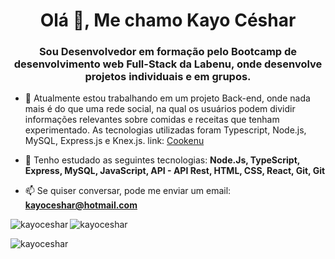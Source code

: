 <h1 align="center">Olá 👋, Me chamo Kayo Céshar</h1>
<h3 align="center">Sou Desenvolvedor em formação pelo Bootcamp de desenvolvimento web Full-Stack da Labenu, onde desenvolve projetos individuais e em grupos. </h3>



- 🔭 Atualmente estou trabalhando em um  projeto Back-end, onde nada mais é do que uma rede social, na qual os usuários podem dividir informações relevantes sobre comidas e receitas que tenham experimentado. As tecnologias utilizadas foram Typescript, Node.js, MySQL, Express.js e Knex.js. link: [Cookenu](https://github.com/kayoceshar/Cookenu)

- 🌱 Tenho estudado as seguintes tecnologias: **Node.Js, TypeScript, Express, MySQL, JavaScript, API - API Rest, HTML, CSS, React, Git, Git**

- 📫 Se quiser conversar, pode me enviar um email: **kayoceshar@hotmail.com**



<p><img align="left" src="https://github-readme-stats.vercel.app/api/top-langs?username=kayoceshar&show_icons=true&locale=en&layout=compact" alt="kayoceshar" /> </p>

<p> <img align="center" src="https://github-readme-stats.vercel.app/api?username=kayoceshar&show_icons=true&locale=en" alt="kayoceshar" /> </p>

<p><img align="center" src="https://github-readme-streak-stats.herokuapp.com/?user=kayoceshar&" alt="kayoceshar" /></p> 
